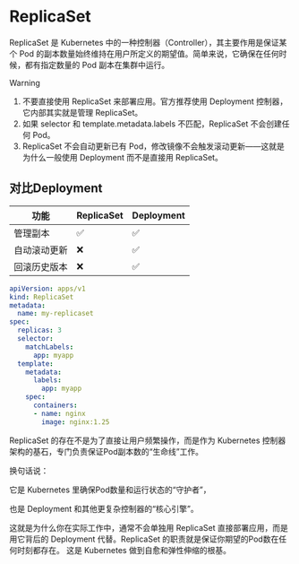 # ReplicaSet

ReplicaSet 是 Kubernetes 中的一种控制器（Controller），其主要作用是保证某个 Pod 的副本数量始终维持在用户所定义的期望值。简单来说，它确保在任何时候，都有指定数量的 Pod 副本在集群中运行。

> [!WARNING]
>
> 1. 不要直接使用 ReplicaSet 来部署应用。官方推荐使用 Deployment 控制器，它内部其实就是管理 ReplicaSet。
> 2. 如果 selector 和 template.metadata.labels 不匹配，ReplicaSet 不会创建任何 Pod。
> 3. ReplicaSet 不会自动更新已有 Pod，修改镜像不会触发滚动更新——这就是为什么一般使用 Deployment 而不是直接用 ReplicaSet。

## 对比Deployment

| 功能     | ReplicaSet | Deployment |
| ------ | ---------- | ---------- |
| 管理副本   | ✅          | ✅          |
| 自动滚动更新 | ❌          | ✅          |
| 回滚历史版本 | ❌          | ✅          |

```yaml
apiVersion: apps/v1
kind: ReplicaSet
metadata:
  name: my-replicaset
spec:
  replicas: 3
  selector:
    matchLabels:
      app: myapp
  template:
    metadata:
      labels:
        app: myapp
    spec:
      containers:
      - name: nginx
        image: nginx:1.25
```

ReplicaSet 的存在不是为了直接让用户频繁操作，而是作为 Kubernetes 控制器架构的基石，专门负责保证Pod副本数的“生命线”工作。

换句话说：

它是 Kubernetes 里确保Pod数量和运行状态的“守护者”，

也是 Deployment 和其他更复杂控制器的“核心引擎”。

这就是为什么你在实际工作中，通常不会单独用 ReplicaSet 直接部署应用，而是用它背后的 Deployment 代替。ReplicaSet 的职责就是保证你期望的Pod数在任何时刻都存在。
这是 Kubernetes 做到自愈和弹性伸缩的根基。
